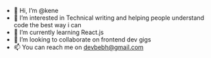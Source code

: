 - 👋 Hi, I’m @kene
- 👀 I’m interested in Technical writing and helping people understand code the best way i can
- 🌱 I’m currently learning React.js
- 💞️ I’m looking to collaborate on frontend dev gigs
- 📫 You can reach me on devbebh@gmail.com

<!---
kenesIllustrations/kenesIllustrations is a ✨ special ✨ repository because its `README.md` (this file) appears on your GitHub profile.
You can click the Preview link to take a look at your changes.
--->
